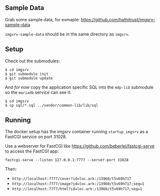 ## Sample Data

Grab some sample data, for exmaple: https://github.com/hathitrust/imgsrv-sample-data

`imgsrv-sample-data` should be in the same directory as `imgsrv`.

## Setup

Check out the submodules:

```
$ cd imgsrv
$ git submodule init
$ git submodule update
```

And _for now_ copy the application specific SQL into the `mdp-lib` submodule so the `mariadb` service can see it:

```
$ cd imgsrv
$ cp sql/*.sql ../vendor/common-lib/lib/sql
```

## Running

The docker setup has the imgsrv container running `startup_imgsrv` as a FastCGI service on port 31028.

Use a webserver for FastCGI like https://github.com/beberlei/fastcgi-serve to access the FastCGI app:

`fastcgi-serve --listen 127.0.0.1:7777 --server-port 31028`

Then:

* `http://localhost:7777/cover?id=loc.ark:/13960/t5v69h717`
* `http://localhost:7777/image?id=loc.ark:/13960/t5v69h717;seq=1`
* `http://localhost:7777/html?id=loc.ark:/13960/t5v69h717;seq=1`

